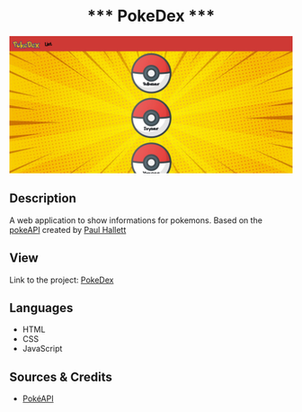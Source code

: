 <p align="center">

<h1 align="center" style="margin-top: 0px;">*** PokeDex ***</h1>

</p>



![Screenshot](/resources/screenshot-pokedex.JPG?raw=true)

## Description

A web application to show informations for pokemons. Based on the [pokeAPI](https://github.com/PokeAPI/pokeapi) created by [Paul Hallett](https://github.com/phalt)

## View

Link to the project: [PokeDex](https://hansashi.github.io/pokedex/)

## Languages
- HTML
- CSS
- JavaScript

## Sources & Credits
- [PokéAPI](https://pokeapi.co/docs/v2)
